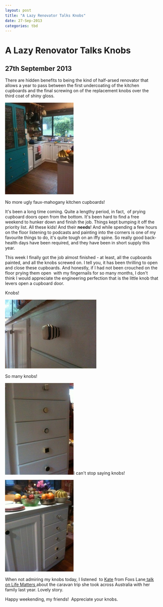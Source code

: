 ```yaml
---
layout: post
title: "A Lazy Renovator Talks Knobs"
date: 27-Sep-2013
categories: tbd
---
```


# A Lazy Renovator Talks Knobs

## 27th September 2013

There are hidden benefits to being the kind of half-arsed renovator that allows a year to pass between the first undercoating of the kitchen cupboards and the final screwing on of the replacement knobs over the third coat of shiny gloss.

<img class="photo-horiz" src="/images/2013/09/IMG_1467-225x300.jpg" />

No more ugly faux-mahogany kitchen cupboards!

It's been a long time coming. Quite a lengthy period,   in fact,  of prying cupboard doors open from the bottom. It's been hard to find a free weekend to hunker down and finish the job. Things kept bumping it off the priority list. All these kids! And their **needs**! And while spending a few hours on the floor listening to podcasts and painting into the corners is one of my favourite things to do, it's quite tough on an iffy spine. So really good back-health days have been required, and they have been in short supply this year.

This week I finally got the job almost finished - at least, all the cupboards painted, and all the knobs screwed on. I tell you, it has been thrilling to open and close these cupboards. And honestly, if I had not been crouched on the floor prying them open  with my fingernails for so many months, I don't think I would appreciate the engineering perfection that is the little knob that levers open a cupboard door.

Knobs!

<img class="photo-horiz" src="/images/2013/09/IMG_1472-300x225.jpg" />

So many knobs!

<img class="photo-horiz" src="/images/2013/09/IMG_1468-225x300.jpg" />I can't stop saying knobs!

<img class="photo-horiz" src="/images/2013/09/IMG_1481-225x300.jpg" />

When not admiring my knobs today, I listened  to <a href="http://foxslane.blogspot.com.au/">Kate</a> from Foxs Lane<a href="http://www.abc.net.au/radionational/programs/lifematters/vantastic/4979368"> talk on Life Matters </a>about the caravan trip she took across Australia with her family last year. Lovely story.

Happy weekending, my friends!  Appreciate your knobs.
